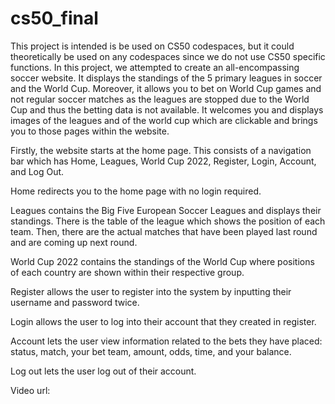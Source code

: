 # cs50_final
This project is intended is be used on CS50 codespaces, but it could theoretically be used on any codespaces since we do not use CS50 specific functions. In this project, we attempted to create an all-encompassing soccer website. It displays the standings of the 5 primary leagues in soccer and the World Cup. Moreover, it allows you to bet on World Cup games and not regular soccer matches as the leagues are stopped due to the World Cup and thus the betting data is not available. It welcomes you and displays images of the leagues and of the world cup which are clickable and brings you to those pages within the website.

Firstly, the website starts at the home page. This consists of a navigation bar which has Home, Leagues, World Cup 2022, Register, Login, Account, and Log Out.

Home redirects you to the home page with no login required.

Leagues contains the Big Five European Soccer Leagues and displays their standings. There is the table of the league which shows the position of each team. Then, there are the actual matches that have been played last round and are coming up next round.

World Cup 2022 contains the standings of the World Cup where positions of each country are shown within their respective group.

Register allows the user to register into the system by inputting their username and password twice.

Login allows the user to log into their account that they created in register.

Account lets the user view information related to the bets they have placed: status, match, your bet team, amount, odds, time, and your balance.

Log out lets the user log out of their account.

Video url: 
